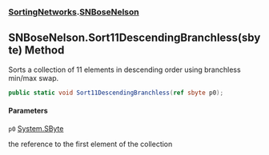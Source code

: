 ### [SortingNetworks](SortingNetworks.md 'SortingNetworks').[SNBoseNelson](SortingNetworks.SNBoseNelson.md 'SortingNetworks.SNBoseNelson')

## SNBoseNelson.Sort11DescendingBranchless(sbyte) Method

Sorts a collection of 11 elements in descending order using branchless min/max swap.

```csharp
public static void Sort11DescendingBranchless(ref sbyte p0);
```
#### Parameters

<a name='SortingNetworks.SNBoseNelson.Sort11DescendingBranchless(sbyte).p0'></a>

`p0` [System.SByte](https://docs.microsoft.com/en-us/dotnet/api/System.SByte 'System.SByte')

the reference to the first element of the collection